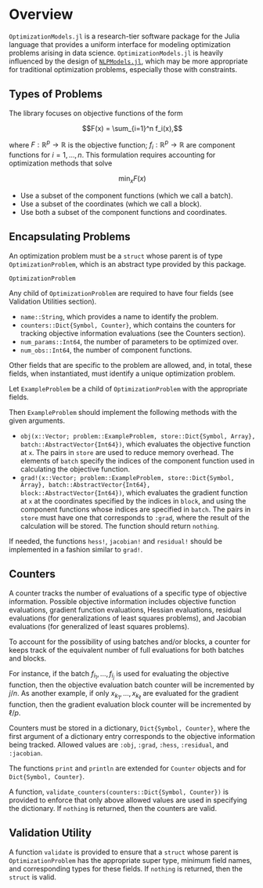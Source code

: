 # Overview

`OptimizationModels.jl` is a research-tier software package for the Julia
language that provides a uniform interface for modeling optimization problems
arising in data science.
`OptimizationModels.jl` is heavily influenced by the design of
[`NLPModels.jl`](https://github.com/JuliaSmoothOptimizers/NLPModels.jl),
which may be more appropriate for traditional optimization problems,
especially those with constraints. 


## Types of Problems 
The library focuses on objective functions of the form

```math
F(x) = \sum_{i=1}^n f_i(x),
```

where $F:\mathbb{R}^p \to \mathbb{R}$ is the objective function;
$f_i:\mathbb{R}^p \to \mathbb{R}$ are component functions for $i=1,\ldots,n$.
This formulation requires accounting for optimization methods that
solve 
```math
\min_{x} F(x)
```
- Use a subset of the component functions (which we call a batch).
- Use a subset of the coordinates (which we call a block).
- Use both a subset of the component functions and coordinates.

## Encapsulating Problems

An optimization problem must be a `struct` whose parent is of type
`OptimizationProblem`, which is an abstract type provided by this package.

```@docs
OptimizationProblem
```

Any child of `OptimizationProblem` are required to have four fields
(see Validation Utilities section).

- `name::String`, which provides a name to identify the problem.
- `counters::Dict{Symbol, Counter}`, which contains the counters for tracking 
    objective information evaluations (see the Counters section).
- `num_params::Int64`, the number of parameters to be optimized over.
- `num_obs::Int64`, the number of component functions.

Other fields that are specific to the problem are allowed, and, in total,
these fields, when instantiated, must identify a unique optimization problem. 

Let `ExampleProblem` be a child of `OptimizationProblem` with the appropriate
fields. 

Then `ExampleProblem` should implement the following methods with the 
given arguments.

- `obj(x::Vector; problem::ExampleProblem, store::Dict{Symbol, Array},
    batch::AbstractVector{Int64})`, which evaluates the objective function at `x`. The pairs in `store` are used to reduce memory overhead. The elements
    of `batch` specify the indices of the component function used in calculating
    the objective function.
- `grad!(x::Vector; problem::ExampleProblem, store::Dict{Symbol, Array},
    batch::AbstractVector{Int64}, block::AbstractVector{Int64})`, 
    which evaluates the gradient function at `x` at the coordinates specified 
    by the indices in `block`, and using the component functions whose indices
    are specified in `batch`. The pairs in `store` must have one that
    corresponds to `:grad`, where the result of the calculation will be stored.
    The function should return `nothing`. 

If needed, the functions `hess!`, `jacobian!` and `residual!` should be
implemented in a fashion similar to `grad!`. 


## Counters 

A counter tracks the number of evaluations of a specific type of objective
information.
Possible objective information includes 
objective function evaluations, gradient function evaluations, 
Hessian evaluations, residual evaluations (for generalizations of least squares
problems), and Jacobian evaluations (for generalized of least squares problems).

To account for the possibility of using batches and/or blocks, a counter for 
keeps track of the equivalent number of full evaluations for both batches 
and blocks. 

For instance, if the batch $f_{i_{1}},\ldots,f_{i_{j}}$ is used for evaluating 
the objective function, then the objective evaluation batch counter will be 
incremented by $j/n$.
As another example, if only $x_{k_1},\ldots,x_{k_{\ell}}$ are evaluated for 
the gradient function, then the gradient evaluation block counter will be
incremented by $\ell/p$. 

Counters must be stored in a dictionary, `Dict{Symbol, Counter}`, where the 
first argument of a dictionary entry corresponds to the objective information
being tracked. Allowed values are 
`:obj`, `:grad`, `:hess`, `:residual`, and `:jacobian`.

The functions `print` and `println` are extended for `Counter` objects and 
for `Dict{Symbol, Counter}`. 

A function, `validate_counters(counters::Dict{Symbol, Counter})` is provided 
to enforce that only above allowed values are used in specifying the dictionary.
If `nothing` is returned, then the counters are valid.

## Validation Utility

A function `validate` is provided to ensure that a `struct` whose parent is 
`OptimizationProblem` has the appropriate super type, minimum field names, and 
corresponding types for these fields.
If `nothing` is returned, then the `struct` is valid. 

